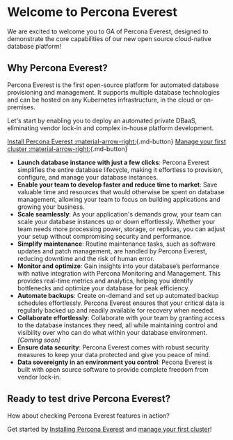 # Welcome to Percona Everest

We are excited to welcome you to GA of Percona Everest, designed to demonstrate the core capabilities of our new open source cloud-native database platform!


## Why Percona Everest?

Percona Everest is the first open-source platform for automated database provisioning and management. It supports multiple database technologies and can be hosted on any Kubernetes infrastructure, in the cloud or on-premises.

Let's start by enabling you to deploy an automated private DBaaS, eliminating vendor lock-in and complex in-house platform development.

[Install Percona Everest :material-arrow-right:](install/installEverest.mdeks.md){.md-button}  [Manage your first cluster :material-arrow-right:](use/db_provision.md.md){.md-button}

- **Launch database instance with just a few clicks**: Percona Everest simplifies the entire database lifecycle, making it effortless to provision, configure, and manage your database instances.
- **Enable your team to develop faster and reduce time to market**: Save valuable time and resources that would otherwise be spent on database management, allowing your team to focus on building applications and growing your business.
- **Scale seamlessly**: As your application's demands grow, your team can scale your database instances up or down effortlessly. Whether your team needs more processing power, storage, or replicas, you can adjust your setup without compromising security and performance.
- **Simplify maintenance**: Routine maintenance tasks, such as software updates and patch management, are handled by Percona Everest, reducing downtime and the risk of human error.
- **Monitor and optimize**: Gain insights into your database’s performance with native integration with Percona Monitoring and Management. This provides real-time metrics and analytics, helping you identify bottlenecks and optimize your database for peak efficiency.
- **Automate backups**: Create on-demand and set up automated backup schedules effortlessly. Percona Everest ensures that your critical data is regularly backed up and readily available for recovery when needed. 
- **Collaborate effortlessly**: Collaborate with your team by granting access to the database instances they need, all while maintaining control and visibility over who can do what within your database environment. *[Coming soon]*
- **Ensure data security**: Percona Everest comes with robust security measures to keep your data protected and give you peace of mind.
- **Data sovereignty in an environment you control**: Pecona Everest is built with open source software to provide complete freedom from vendor lock-in.
  
## Ready to test drive Percona Everest?

How about checking Percona Everest features in action?

Get started by [Installing Percona Everest](quickstart-guide/quick-install.md) and [manage your first cluster](use/cluster-management.md)!
